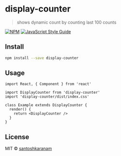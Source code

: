 # display-counter

> shows dynamic count by counting last 100 counts

[![NPM](https://img.shields.io/npm/v/display-counter.svg)](https://www.npmjs.com/package/display-counter) [![JavaScript Style Guide](https://img.shields.io/badge/code_style-standard-brightgreen.svg)](https://standardjs.com)

## Install

```bash
npm install --save display-counter
```

## Usage

```tsx
import React, { Component } from 'react'

import DisplayCounter from 'display-counter'
import 'display-counter/dist/index.css'

class Example extends DisplayCounter {
  render() {
    return <DisplayCounter />
  }
}
```

## License

MIT © [santoshkaranam](https://github.com/santoshkaranam)
